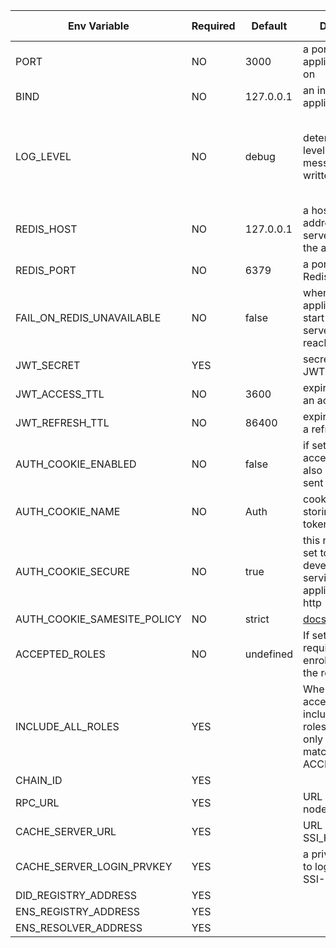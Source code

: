 | Env Variable           | Required | Default | Description                                                                                             | Allowed values                                               |
|-----------------------------|----------|--------------------|---------------------------------------------------------------------------------------------------------|--------------------------------------------------------------|
| PORT                        | NO       | 3000               | a port number application listens on                                                                    | integer                                                      |
| BIND                        | NO       | 127.0.0.1          | an inteface applicatio binds to                                                                         | ip number                                                    |
| LOG_LEVEL                   | NO       | debug              | determines which level of log messages are written                                                      | 'silent', 'fatal', 'error', 'warn', 'info', 'debug', 'trace' |   
| REDIS_HOST                  | NO       | 127.0.0.1          | a hostname or ip address of a Redis server required by the application                                  | host or ip address                                           |  
| REDIS_PORT                  | NO       | 6379               | a port number of a Redis server                                                                         | integer                                                      | 
| FAIL_ON_REDIS_UNAVAILABLE   | NO       | false              | when set to true, application will not start if the Redis server is not reachable                       | boolean                                                      |
| JWT_SECRET                  | YES      |                    | secret used to sign JWT tokens                                                                          | string                                                       |
| JWT_ACCESS_TTL              | NO       | 3600               | expiration time of an access token                                                                      | integer                                                      |
| JWT_REFRESH_TTL             | NO       | 86400              | expiration time of a refresh token                                                                      | integer                                                      |
| AUTH_COOKIE_ENABLED         | NO       | false              | if set to true access token is also going to be sent as a cookie                                        | boolean                                                      |         
| AUTH_COOKIE_NAME            | NO       | Auth               | cookie name for storing access token                                                                    | string                                                       |
| AUTH_COOKIE_SECURE          | NO       | true               | this needs to be set to false when developing and serving the application over http                     | boolean                                                      |
| AUTH_COOKIE_SAMESITE_POLICY | NO       | strict             | [docs](https://www.npmjs.com/package/express-session#cookiesamesite)                                    | boolean                                                      |
| ACCEPTED_ROLES              | NO       | undefined          | If set, user is required to be enrolled to any of the roles specified                                   | comma-separated strings                                      |
| INCLUDE_ALL_ROLES           | YES      |                    | When set to true access token will include all user roles, otherwise only roles matching ACCEPTED_ROLES | boolean                                                      |
| CHAIN_ID                    | YES      |                    |                                                                                                         |                                                              |
| RPC_URL                     | YES      |                    | URL of the RPC node                                                                                     | url                                                          |
| CACHE_SERVER_URL            | YES      |                    | URL of the  SSI_HUB instance                                                                            | url                                                          |
| CACHE_SERVER_LOGIN_PRVKEY   | YES      |                    | a private key used to log in to the SSI-HUB                                                             | string                                                       |
| DID_REGISTRY_ADDRESS        | YES      |                    |                                                                                                         |                                                              |
| ENS_REGISTRY_ADDRESS        | YES      |                    |                                                                                                         |                                                              |
| ENS_RESOLVER_ADDRESS        | YES      |                    |                                                                                                         |                                                              |
